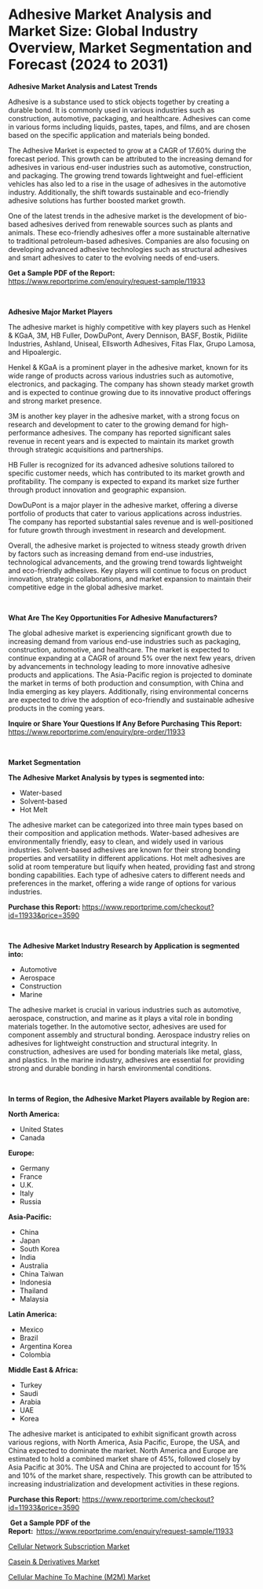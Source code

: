 <p><h1>Adhesive Market Analysis and Market Size: Global Industry Overview, Market Segmentation and Forecast (2024 to 2031)</h1></p><p><strong>Adhesive Market Analysis and Latest Trends</strong></p>
<p><p>Adhesive is a substance used to stick objects together by creating a durable bond. It is commonly used in various industries such as construction, automotive, packaging, and healthcare. Adhesives can come in various forms including liquids, pastes, tapes, and films, and are chosen based on the specific application and materials being bonded.</p><p>The Adhesive Market is expected to grow at a CAGR of 17.60% during the forecast period. This growth can be attributed to the increasing demand for adhesives in various end-user industries such as automotive, construction, and packaging. The growing trend towards lightweight and fuel-efficient vehicles has also led to a rise in the usage of adhesives in the automotive industry. Additionally, the shift towards sustainable and eco-friendly adhesive solutions has further boosted market growth.</p><p>One of the latest trends in the adhesive market is the development of bio-based adhesives derived from renewable sources such as plants and animals. These eco-friendly adhesives offer a more sustainable alternative to traditional petroleum-based adhesives. Companies are also focusing on developing advanced adhesive technologies such as structural adhesives and smart adhesives to cater to the evolving needs of end-users.</p></p>
<p><strong>Get a Sample PDF of the Report:&nbsp;</strong> <a href="https://www.reportprime.com/enquiry/request-sample/11933">https://www.reportprime.com/enquiry/request-sample/11933</a></p>
<p>&nbsp;</p>
<p><strong>Adhesive Major Market Players</strong></p>
<p><p>The adhesive market is highly competitive with key players such as Henkel & KGaA, 3M, HB Fuller, DowDuPont, Avery Dennison, BASF, Bostik, Pidilite Industries, Ashland, Uniseal, Ellsworth Adhesives, Fitas Flax, Grupo Lamosa, and Hipoalergic. </p><p>Henkel & KGaA is a prominent player in the adhesive market, known for its wide range of products across various industries such as automotive, electronics, and packaging. The company has shown steady market growth and is expected to continue growing due to its innovative product offerings and strong market presence.</p><p>3M is another key player in the adhesive market, with a strong focus on research and development to cater to the growing demand for high-performance adhesives. The company has reported significant sales revenue in recent years and is expected to maintain its market growth through strategic acquisitions and partnerships.</p><p>HB Fuller is recognized for its advanced adhesive solutions tailored to specific customer needs, which has contributed to its market growth and profitability. The company is expected to expand its market size further through product innovation and geographic expansion.</p><p>DowDuPont is a major player in the adhesive market, offering a diverse portfolio of products that cater to various applications across industries. The company has reported substantial sales revenue and is well-positioned for future growth through investment in research and development.</p><p>Overall, the adhesive market is projected to witness steady growth driven by factors such as increasing demand from end-use industries, technological advancements, and the growing trend towards lightweight and eco-friendly adhesives. Key players will continue to focus on product innovation, strategic collaborations, and market expansion to maintain their competitive edge in the global adhesive market.</p></p>
<p>&nbsp;</p>
<p><strong>What Are The Key Opportunities For Adhesive Manufacturers?</strong></p>
<p><p>The global adhesive market is experiencing significant growth due to increasing demand from various end-use industries such as packaging, construction, automotive, and healthcare. The market is expected to continue expanding at a CAGR of around 5% over the next few years, driven by advancements in technology leading to more innovative adhesive products and applications. The Asia-Pacific region is projected to dominate the market in terms of both production and consumption, with China and India emerging as key players. Additionally, rising environmental concerns are expected to drive the adoption of eco-friendly and sustainable adhesive products in the coming years.</p></p>
<p><strong>Inquire or Share Your Questions If Any Before Purchasing This Report:</strong> <a href="https://www.reportprime.com/enquiry/pre-order/11933">https://www.reportprime.com/enquiry/pre-order/11933</a></p>
<p>&nbsp;</p>
<p><strong>Market Segmentation</strong></p>
<p><strong>The Adhesive Market Analysis by types is segmented into:</strong></p>
<p><ul><li>Water-based</li><li>Solvent-based</li><li>Hot Melt</li></ul></p>
<p><p>The adhesive market can be categorized into three main types based on their composition and application methods. Water-based adhesives are environmentally friendly, easy to clean, and widely used in various industries. Solvent-based adhesives are known for their strong bonding properties and versatility in different applications. Hot melt adhesives are solid at room temperature but liquify when heated, providing fast and strong bonding capabilities. Each type of adhesive caters to different needs and preferences in the market, offering a wide range of options for various industries.</p></p>
<p><strong>Purchase this Report:&nbsp;</strong><a href="https://www.reportprime.com/checkout?id=11933&price=3590">https://www.reportprime.com/checkout?id=11933&price=3590</a></p>
<p>&nbsp;</p>
<p><strong>The Adhesive Market Industry Research by Application is segmented into:</strong></p>
<p><ul><li>Automotive</li><li>Aerospace</li><li>Construction</li><li>Marine</li></ul></p>
<p><p>The adhesive market is crucial in various industries such as automotive, aerospace, construction, and marine as it plays a vital role in bonding materials together. In the automotive sector, adhesives are used for component assembly and structural bonding. Aerospace industry relies on adhesives for lightweight construction and structural integrity. In construction, adhesives are used for bonding materials like metal, glass, and plastics. In the marine industry, adhesives are essential for providing strong and durable bonding in harsh environmental conditions.</p></p>
<p>&nbsp;</p>
<p><strong>In terms of Region, the Adhesive Market Players available by Region are:</strong></p>
<p>
    <p> <strong> North America: </strong>
        <ul>
            <li>United States</li>
            <li>Canada</li>
        </ul>
        </p> 
    <p> <strong> Europe: </strong>
        <ul>
            <li>Germany</li>
            <li>France</li>
            <li>U.K.</li>
            <li>Italy</li>
            <li>Russia</li>
        </ul>
        </p> 
    <p> <strong> Asia-Pacific: </strong>
        <ul>
            <li>China</li>
            <li>Japan</li>
            <li>South Korea</li>
            <li>India</li>
            <li>Australia</li>
            <li>China Taiwan</li>
            <li>Indonesia</li>
            <li>Thailand</li>
            <li>Malaysia</li>
        </ul>
        </p> 
    <p> <strong> Latin America: </strong>
        <ul>
            <li>Mexico</li>
            <li>Brazil</li>
            <li>Argentina Korea</li>
            <li>Colombia</li>
        </ul>
        </p> 
    <p> <strong> Middle East & Africa: </strong>
        <ul>
            <li>Turkey</li>
            <li>Saudi</li>
            <li>Arabia</li>
            <li>UAE</li>
            <li>Korea</li>
        </ul>
    </p>
    </p>
<p><p>The adhesive market is anticipated to exhibit significant growth across various regions, with North America, Asia Pacific, Europe, the USA, and China expected to dominate the market. North America and Europe are estimated to hold a combined market share of 45%, followed closely by Asia Pacific at 30%. The USA and China are projected to account for 15% and 10% of the market share, respectively. This growth can be attributed to increasing industrialization and development activities in these regions.</p></p>
<p><strong>Purchase this Report: </strong><a href="https://www.reportprime.com/checkout?id=11933&price=3590">https://www.reportprime.com/checkout?id=11933&price=3590</a></p>
<p>&nbsp;<strong>Get a Sample PDF of the Report:&nbsp;&nbsp;</strong><a href="https://www.reportprime.com/enquiry/request-sample/11933">https://www.reportprime.com/enquiry/request-sample/11933</a></p>
<p><strong></strong></p>
<p><p><a href="https://view.publitas.com/reportprime-1/global-cellular-network-subscription-market-size-and-market-trends-insights-and-projections-from-2023-to-2030/">Cellular Network Subscription Market</a></p><p><a href="https://view.publitas.com/reportprime-1/casein-derivatives-market-size-market-trends-and-growth-outlook-forecasted-for-period-from-2023-to-2030/">Casein & Derivatives Market</a></p><p><a href="https://view.publitas.com/reportprime-1/cellular-machine-to-machine-m2m-market-with-the-goal-of-estimating-the-market-size-and-future-growth-potential-of-various-market-segments-based-on-component-applications-end-user-and-region/">Cellular Machine To Machine (M2M) Market</a></p></p>